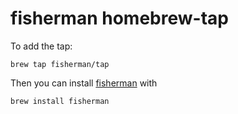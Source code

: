 # fisherman homebrew-tap

To add the tap:

```
brew tap fisherman/tap
```

Then you can install [fisherman](https://github.com/fisherman/fisherman) with

```
brew install fisherman
```
